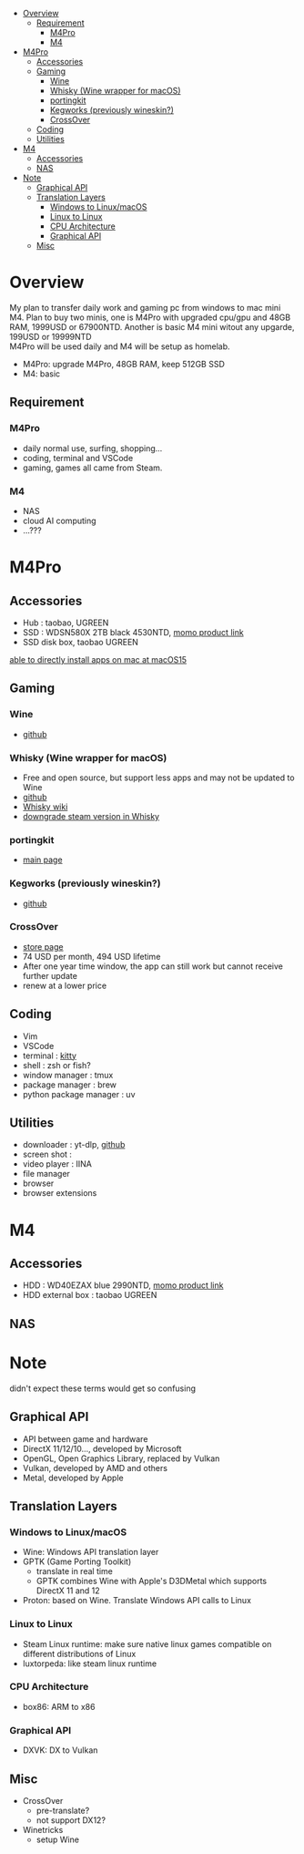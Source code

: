<!-- vim-markdown-toc GFM -->

* [Overview](#overview)
    * [Requirement](#requirement)
        * [M4Pro](#m4pro)
        * [M4](#m4)
* [M4Pro](#m4pro-1)
    * [Accessories](#accessories)
    * [Gaming](#gaming)
        * [Wine](#wine)
        * [Whisky (Wine wrapper for macOS)](#whisky-wine-wrapper-for-macos)
        * [portingkit](#portingkit)
        * [Kegworks (previously wineskin?)](#kegworks-previously-wineskin)
        * [CrossOver](#crossover)
    * [Coding](#coding)
    * [Utilities](#utilities)
* [M4](#m4-1)
    * [Accessories](#accessories-1)
    * [NAS](#nas)
* [Note](#note)
    * [Graphical API](#graphical-api)
    * [Translation Layers](#translation-layers)
        * [Windows to Linux/macOS](#windows-to-linuxmacos)
        * [Linux to Linux](#linux-to-linux)
        * [CPU Architecture](#cpu-architecture)
        * [Graphical API](#graphical-api-1)
    * [Misc](#misc)

<!-- vim-markdown-toc -->

# Overview

My plan to transfer daily work and gaming pc from windows to mac mini M4.
Plan to buy two minis, one is M4Pro with upgraded cpu/gpu and 48GB RAM, 1999USD or 67900NTD.
Another is basic M4 mini witout any upgarde, 199USD or 19999NTD   
M4Pro will be used daily and M4 will be setup as homelab.  

- M4Pro: upgrade M4Pro, 48GB RAM, keep 512GB SSD
- M4: basic

## Requirement

### M4Pro

- daily normal use, surfing, shopping...
- coding, terminal and VSCode
- gaming, games all came from Steam. 

### M4

- NAS
- cloud AI computing
- ...???

# M4Pro

## Accessories

- Hub : taobao, UGREEN
- SSD : WDSN580X 2TB black 4530NTD, <a href="https://www.momoshop.com.tw/goods/GoodsDetail.jsp?i_code=10452240" target="_blank">momo product link</a>
- SSD disk box, taobao UGREEN

<a href="https://www.reddit.com/r/macmini/comments/1gj3ies/you_can_buy_the_mac_mini_with_the_smallest/" target="_blank">able to directly install apps on mac at macOS15</a>

## Gaming

### Wine

- <a href="https://github.com/Gcenx/macOS_Wine_builds" target="_blank">github</a>

### Whisky (Wine wrapper for macOS)

- Free and open source, but support less apps and may not be updated to Wine 
- <a href="https://github.com/Whisky-App/Whisky" target="_blank">github</a>
- <a href="https://docs.getwhisky.app/" target="_blank">Whisky wiki</a>
- <a href="https://www.reddit.com/r/macgaming/comments/1glc0m7/how_to_downgrade_steam_inside_of_whisky_to_get/" target="_blank">downgrade steam version in Whisky</a>

### portingkit

- <a href="https://www.portingkit.com/benefits" target="_blank">main page</a>

### Kegworks (previously wineskin?)

- <a href="https://github.com/Kegworks-App?view_as=public" target="_blank">github</a>

### CrossOver

- <a href="https://www.codeweavers.com/store" target="_blank">store page</a>
- 74 USD per month, 494 USD lifetime
- After one year time window, the app can still work but cannot receive further update
- renew at a lower price

## Coding

- Vim
- VSCode
- terminal : <a href="https://sw.kovidgoyal.net/kitty/" target="_blank">kitty</a>
- shell : zsh or fish?
- window manager : tmux
- package manager : brew
- python package manager : uv

## Utilities

- downloader : yt-dlp, <a href="https://github.com/yt-dlp/yt-dlp" target="_blank">github</a>
- screen shot : 
- video player : IINA
- file manager
- browser
- browser extensions

# M4

## Accessories

- HDD : WD40EZAX blue 2990NTD, <a href="https://www.momoshop.com.tw/goods/GoodsDetail.jsp?i_code=13357989" target="_blank">momo product link</a>
- HDD external box : taobao UGREEN

## NAS

# Note

didn't expect these terms would get so confusing

## Graphical API

- API between game and hardware
- DirectX 11/12/10..., developed by Microsoft
- OpenGL, Open Graphics Library, replaced by Vulkan
- Vulkan, developed by AMD and others
- Metal, developed by Apple

## Translation Layers

### Windows to Linux/macOS

- Wine: Windows API translation layer
- GPTK (Game Porting Toolkit)
    - translate in real time
    - GPTK combines Wine with Apple's D3DMetal which supports DirectX 11 and 12 
- Proton: based on Wine. Translate Windows API calls to Linux

### Linux to Linux 

- Steam Linux runtime: make sure native linux games compatible on different distributions of Linux
- luxtorpeda: like steam linux runtime

### CPU Architecture

- box86: ARM to x86

### Graphical API

- DXVK: DX to Vulkan

## Misc

- CrossOver
    - pre-translate?
    - not support DX12?
- Winetricks
    - setup Wine
